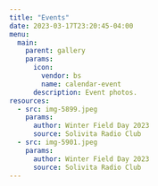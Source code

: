 ```yaml
---
title: "Events"
date: 2023-03-17T23:20:45-04:00
menu:
  main:
    parent: gallery
    params:
      icon:
        vendor: bs
        name: calendar-event
      description: Event photos.
resources:
  - src: img-5899.jpeg
    params:
      author: Winter Field Day 2023
      source: Solivita Radio Club
  - src: img-5901.jpeg
    params:
      author: Winter Field Day 2023
      source: Solivita Radio Club
---
```

